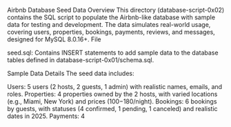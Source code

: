 Airbnb Database Seed Data
Overview
This directory (database-script-0x02) contains the SQL script to populate the Airbnb-like database with sample data for testing and development. The data simulates real-world usage, covering users, properties, bookings, payments, reviews, and messages, designed for MySQL 8.0.16+.
File

seed.sql: Contains INSERT statements to add sample data to the database tables defined in database-script-0x01/schema.sql.

Sample Data Details
The seed data includes:

Users: 5 users (2 hosts, 2 guests, 1 admin) with realistic names, emails, and roles.
Properties: 4 properties owned by the 2 hosts, with varied locations (e.g., Miami, New York) and prices ($100-$180/night).
Bookings: 6 bookings by guests, with statuses (4 confirmed, 1 pending, 1 canceled) and realistic dates in 2025.
Payments: 4
